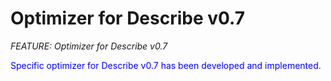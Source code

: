 # Optimizer for Describe v0.7
_FEATURE: Optimizer for Describe v0.7_

<span style="color:blue">Specific optimizer for Describe v0.7 has been developed and implemented.</span>
